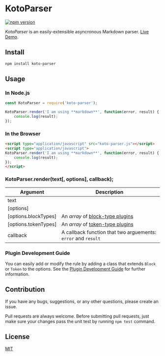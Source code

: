 # KotoParser

[![npm version](https://badge.fury.io/js/koto-parser.png)](https://badge.fury.io/js/koto-parser)

*KotoParser* is an easily-extensible asyncronous Markdown parser. [Live Demo](https://hatamake.github.io/koto-parser/demo/).

## Install

```bash
npm install koto-parser
```

## Usage

### In Node.js

```javascript
const KotoParser = require('koto-parser');

KotoParser.render('I am using **markdown**', function(error, result) {
	console.log(result);
});
```

### In the Browser

```html
<script type="application/javascript" src="koto-parser.js"></script>
<script type="application/javascript">
KotoParser.render('I am using **markdown**', function(error, result) {
	console.log(result);
});
</script>
```

### KotoParser.render(text[, options], callback);

 Argument             | Description
----------------------|-------------
 text                 |
 [options]            |
 [options.blockTypes] | An *array* of [block-type plugins](/doc/plugin.md#)
 [options.tokenTypes] | An *array* of [token-type plugins](/doc/plugin.md#)
 callback             | A callback function that two arguements: `error` and `result`

### Plugin Development Guide

You can easily add or modify the rule by adding a class that extends `Block` or `Token` to the options.
See the [Plugin Development Guide](/doc/plugin.md) for further information.

## Contribution

If you have any bugs, suggestions, or any other questions, please create an issue.

Pull requests are always welcome. Before submitting pull requests, just make sure your changes pass the unit test by running `npm test` command.

## License

[MIT](/LICENSE)